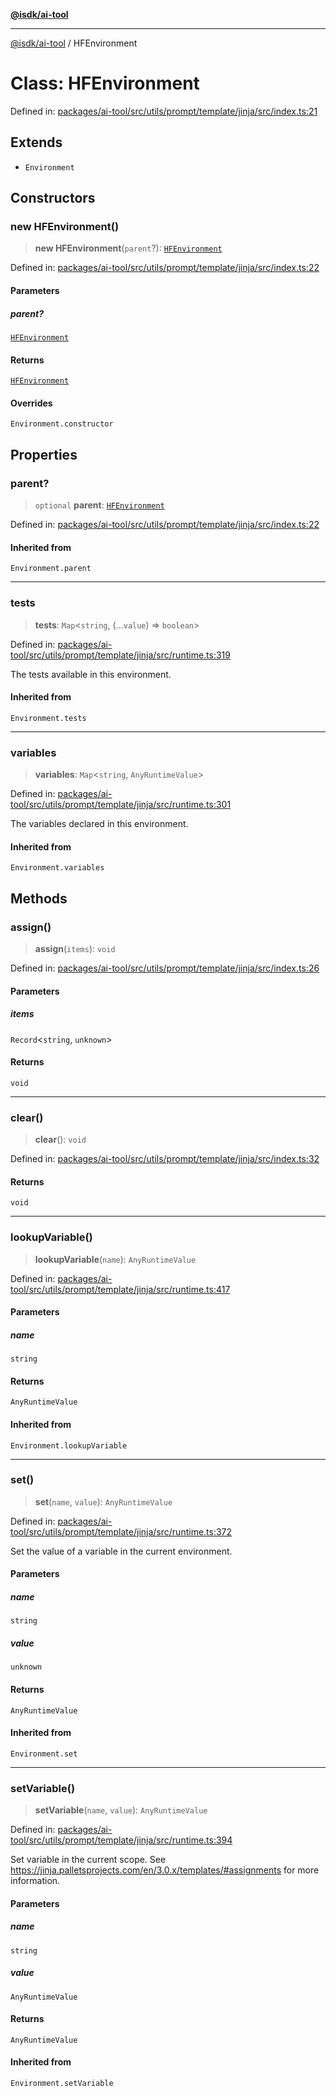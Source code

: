 [**@isdk/ai-tool**](../README.md)

***

[@isdk/ai-tool](../globals.md) / HFEnvironment

# Class: HFEnvironment

Defined in: [packages/ai-tool/src/utils/prompt/template/jinja/src/index.ts:21](https://github.com/isdk/ai-tool.js/blob/83a1524a1644365964efc043a7a7991d8fd46b49/src/utils/prompt/template/jinja/src/index.ts#L21)

## Extends

- `Environment`

## Constructors

### new HFEnvironment()

> **new HFEnvironment**(`parent`?): [`HFEnvironment`](HFEnvironment.md)

Defined in: [packages/ai-tool/src/utils/prompt/template/jinja/src/index.ts:22](https://github.com/isdk/ai-tool.js/blob/83a1524a1644365964efc043a7a7991d8fd46b49/src/utils/prompt/template/jinja/src/index.ts#L22)

#### Parameters

##### parent?

[`HFEnvironment`](HFEnvironment.md)

#### Returns

[`HFEnvironment`](HFEnvironment.md)

#### Overrides

`Environment.constructor`

## Properties

### parent?

> `optional` **parent**: [`HFEnvironment`](HFEnvironment.md)

Defined in: [packages/ai-tool/src/utils/prompt/template/jinja/src/index.ts:22](https://github.com/isdk/ai-tool.js/blob/83a1524a1644365964efc043a7a7991d8fd46b49/src/utils/prompt/template/jinja/src/index.ts#L22)

#### Inherited from

`Environment.parent`

***

### tests

> **tests**: `Map`\<`string`, (...`value`) => `boolean`\>

Defined in: [packages/ai-tool/src/utils/prompt/template/jinja/src/runtime.ts:319](https://github.com/isdk/ai-tool.js/blob/83a1524a1644365964efc043a7a7991d8fd46b49/src/utils/prompt/template/jinja/src/runtime.ts#L319)

The tests available in this environment.

#### Inherited from

`Environment.tests`

***

### variables

> **variables**: `Map`\<`string`, `AnyRuntimeValue`\>

Defined in: [packages/ai-tool/src/utils/prompt/template/jinja/src/runtime.ts:301](https://github.com/isdk/ai-tool.js/blob/83a1524a1644365964efc043a7a7991d8fd46b49/src/utils/prompt/template/jinja/src/runtime.ts#L301)

The variables declared in this environment.

#### Inherited from

`Environment.variables`

## Methods

### assign()

> **assign**(`items`): `void`

Defined in: [packages/ai-tool/src/utils/prompt/template/jinja/src/index.ts:26](https://github.com/isdk/ai-tool.js/blob/83a1524a1644365964efc043a7a7991d8fd46b49/src/utils/prompt/template/jinja/src/index.ts#L26)

#### Parameters

##### items

`Record`\<`string`, `unknown`\>

#### Returns

`void`

***

### clear()

> **clear**(): `void`

Defined in: [packages/ai-tool/src/utils/prompt/template/jinja/src/index.ts:32](https://github.com/isdk/ai-tool.js/blob/83a1524a1644365964efc043a7a7991d8fd46b49/src/utils/prompt/template/jinja/src/index.ts#L32)

#### Returns

`void`

***

### lookupVariable()

> **lookupVariable**(`name`): `AnyRuntimeValue`

Defined in: [packages/ai-tool/src/utils/prompt/template/jinja/src/runtime.ts:417](https://github.com/isdk/ai-tool.js/blob/83a1524a1644365964efc043a7a7991d8fd46b49/src/utils/prompt/template/jinja/src/runtime.ts#L417)

#### Parameters

##### name

`string`

#### Returns

`AnyRuntimeValue`

#### Inherited from

`Environment.lookupVariable`

***

### set()

> **set**(`name`, `value`): `AnyRuntimeValue`

Defined in: [packages/ai-tool/src/utils/prompt/template/jinja/src/runtime.ts:372](https://github.com/isdk/ai-tool.js/blob/83a1524a1644365964efc043a7a7991d8fd46b49/src/utils/prompt/template/jinja/src/runtime.ts#L372)

Set the value of a variable in the current environment.

#### Parameters

##### name

`string`

##### value

`unknown`

#### Returns

`AnyRuntimeValue`

#### Inherited from

`Environment.set`

***

### setVariable()

> **setVariable**(`name`, `value`): `AnyRuntimeValue`

Defined in: [packages/ai-tool/src/utils/prompt/template/jinja/src/runtime.ts:394](https://github.com/isdk/ai-tool.js/blob/83a1524a1644365964efc043a7a7991d8fd46b49/src/utils/prompt/template/jinja/src/runtime.ts#L394)

Set variable in the current scope.
See https://jinja.palletsprojects.com/en/3.0.x/templates/#assignments for more information.

#### Parameters

##### name

`string`

##### value

`AnyRuntimeValue`

#### Returns

`AnyRuntimeValue`

#### Inherited from

`Environment.setVariable`
